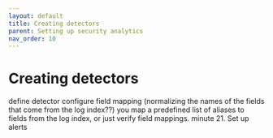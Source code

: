 ```yaml
---
layout: default
title: Creating detectors
parent: Setting up security analytics
nav_order: 10
---
```


# Creating detectors


define detector
configure field mapping (normalizing the names of the fields that come from the log index??) you map a predefined list of aliases to fields from the log index, or just verify field mappings. minute 21.
Set up alerts
